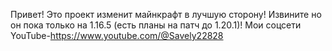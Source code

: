Привет! Это проект изменит майнкрафт в лучшую сторону! Извините но он пока только на 1.16.5 (есть планы на патч до 1.20.1)! 
Мои соцсети
YouTube-https://www.youtube.com/@Savely22828
